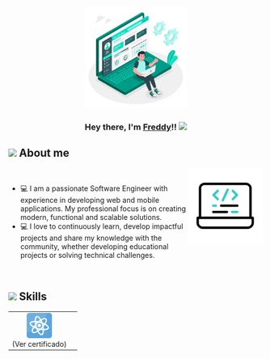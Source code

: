<div align="center">
  <a href="#">
    <img width="40%" height="auto" src="./assets/images/banner.png" height="35px"/>
  </a>
  <h3 align="center">Hey there, I'm <a href="https://carrillo.asynclogic.net/">Freddy</a>!!
    <img src="https://media.giphy.com/media/hvRJCLFzcasrR4ia7z/giphy.gif" width="28">
  </h3>
</div>

## <picture><img src = "https://github.com/7oSkaaa/7oSkaaa/blob/main/Images/about_me.gif?raw=true" width = 50px></picture> About me

<picture> <img align="right" src="./assets/gifs/laptopp.gif" width = 150px></picture>

<br>

- :computer: I am a passionate Software Engineer with experience in developing web and mobile applications. My professional focus is on creating modern, functional and scalable solutions.
- :computer: I love to continuously learn, develop impactful projects and share my knowledge with the community, whether developing educational projects or solving technical challenges.
<br>

## <picture> <img src = "https://github.com/7oSkaaa/7oSkaaa/blob/main/Images/Software_Tools.gif?raw=true" width = 50px>  </picture> Skills

<table>
  <tr>
    <td style="text-align: center;">
      <img src="./assets/images/react.png" width = 50px/>
      <br />
      <span>(Ver certificado)</span>
    <td>
  </tr>
</table>